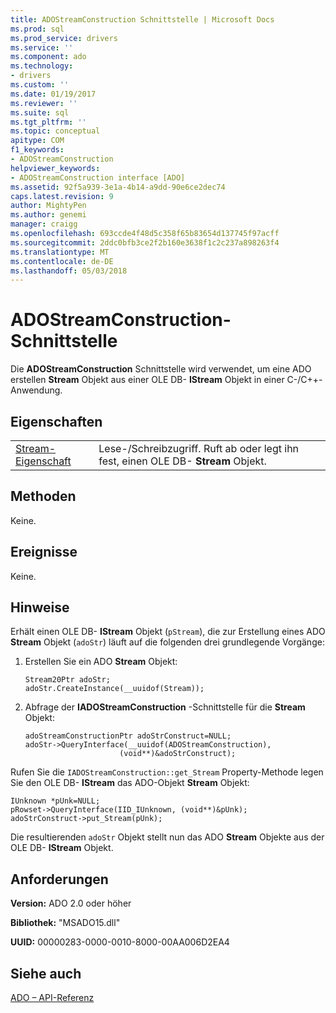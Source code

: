 ```yaml
---
title: ADOStreamConstruction Schnittstelle | Microsoft Docs
ms.prod: sql
ms.prod_service: drivers
ms.service: ''
ms.component: ado
ms.technology:
- drivers
ms.custom: ''
ms.date: 01/19/2017
ms.reviewer: ''
ms.suite: sql
ms.tgt_pltfrm: ''
ms.topic: conceptual
apitype: COM
f1_keywords:
- ADOStreamConstruction
helpviewer_keywords:
- ADOStreamConstruction interface [ADO]
ms.assetid: 92f5a939-3e1a-4b14-a9dd-90e6ce2dec74
caps.latest.revision: 9
author: MightyPen
ms.author: genemi
manager: craigg
ms.openlocfilehash: 693ccde4f48d5c358f65b83654d137745f97acff
ms.sourcegitcommit: 2ddc0bfb3ce2f2b160e3638f1c2c237a898263f4
ms.translationtype: MT
ms.contentlocale: de-DE
ms.lasthandoff: 05/03/2018
---
```

# <a name="adostreamconstruction-interface"></a>ADOStreamConstruction-Schnittstelle
Die **ADOStreamConstruction** Schnittstelle wird verwendet, um eine ADO erstellen **Stream** Objekt aus einer OLE DB- **IStream** Objekt in einer C-/C++-Anwendung.  
  
## <a name="properties"></a>Eigenschaften  
  
|||  
|-|-|  
|[Stream-Eigenschaft](../../../ado/reference/ado-api/stream-property.md)|Lese-/Schreibzugriff. Ruft ab oder legt ihn fest, einen OLE DB- **Stream** Objekt.|  
  
## <a name="methods"></a>Methoden  
 Keine.  
  
## <a name="events"></a>Ereignisse  
 Keine.  
  
## <a name="remarks"></a>Hinweise  
 Erhält einen OLE DB- **IStream** Objekt (`pStream`), die zur Erstellung eines ADO **Stream** Objekt (`adoStr`) läuft auf die folgenden drei grundlegende Vorgänge:  
  
1.  Erstellen Sie ein ADO **Stream** Objekt:  
  
    ```  
    Stream20Ptr adoStr;  
    adoStr.CreateInstance(__uuidof(Stream));  
    ```  
  
2.  Abfrage der **IADOStreamConstruction** -Schnittstelle für die **Stream** Objekt:  
  
    ```  
    adoStreamConstructionPtr adoStrConstruct=NULL;  
    adoStr->QueryInterface(__uuidof(ADOStreamConstruction),  
                         (void**)&adoStrConstruct);  
    ```  
  
 Rufen Sie die `IADOStreamConstruction::get_Stream` Property-Methode legen Sie den OLE DB- **IStream** das ADO-Objekt **Stream** Objekt:  
  
```  
IUnknown *pUnk=NULL;  
pRowset->QueryInterface(IID_IUnknown, (void**)&pUnk);  
adoStrConstruct->put_Stream(pUnk);  
```  
  
 Die resultierenden `adoStr` Objekt stellt nun das ADO **Stream** Objekte aus der OLE DB- **IStream** Objekt.  
  
## <a name="requirements"></a>Anforderungen  
 **Version:** ADO 2.0 oder höher  
  
 **Bibliothek:** "MSADO15.dll"  
  
 **UUID:** 00000283-0000-0010-8000-00AA006D2EA4  
  
## <a name="see-also"></a>Siehe auch  
 [ADO – API-Referenz](../../../ado/reference/ado-api/ado-api-reference.md)
